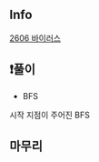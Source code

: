 ## Info
<a href="https://www.acmicpc.net/problem/2606" rel="nofollow">2606 바이러스 </a>

## ❗풀이
- BFS

시작 지점이 주어진 BFS


## 마무리
